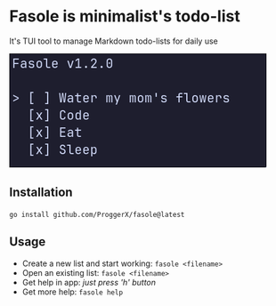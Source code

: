 # Fasole is minimalist's todo-list
It's TUI tool to manage Markdown todo-lists for daily use

![Screenshot](https://raw.githubusercontent.com/ProggerX/fasole/main/screenshot.png)

## Installation
```go install github.com/ProggerX/fasole@latest```

## Usage
- Create a new list and start working: ```fasole <filename>```
- Open an existing list: ```fasole <filename>```
- Get help in app: *just press 'h' button*
- Get more help: ```fasole help```
